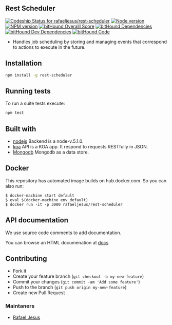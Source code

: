 ## Rest Scheduler

[ ![Codeship Status for rafaeljesus/rest-scheduler](https://codeship.com/projects/5fb5b430-7864-0133-0133-4ab273700aba/status?branch=master)](https://codeship.com/projects/118570)
[![Node version](https://img.shields.io/node/v/latest-version.svg)](https://npmjs.org/package/rest-scheduler)
[![NPM version](http://img.shields.io/npm/v/rest-scheduler.svg)](https://www.npmjs.org/package/rest-scheduler)
[![bitHound Overalll Score](https://www.bithound.io/github/rafaeljesus/rest-scheduler/badges/score.svg)](https://www.bithound.io/github/rafaeljesus/rest-scheduler)
[![bitHound Dependencies](https://www.bithound.io/github/rafaeljesus/rest-scheduler/badges/dependencies.svg)](https://www.bithound.io/github/rafaeljesus/rest-scheduler/master/dependencies/npm)
[![bitHound Dev Dependencies](https://www.bithound.io/github/rafaeljesus/rest-scheduler/badges/devDependencies.svg)](https://www.bithound.io/github/rafaeljesus/rest-scheduler/master/dependencies/npm)
[![bitHound Code](https://www.bithound.io/github/rafaeljesus/rest-scheduler/badges/code.svg)](https://www.bithound.io/github/rafaeljesus/rest-scheduler)

* Handles job scheduling by storing and managing events that correspond to actions to execute in the future.

## Installation
```bash
npm install -g rest-scheduler
```

## Running tests
To run a suite tests execute:
```bash
npm test
```

## Built with
- [nodejs](https://https://nodejs.org) Backend is a node-v.5.1.0.
- [koa](http://koajs.com) API is a KOA app. It respond to requests RESTfully in JSON.
- [Mongodb](https://www.mongodb.com) Mongodb as a data store.

## Docker
This repository has automated image builds on hub.docker.com. So you can also
run:
```
$ docker-machine start default
$ eval $(docker-machine env default)
$ docker run -it -p 3000 rafaeljesus/rest-scheduler
```

## API documentation
We use source code comments to add documentation.

You can browse an HTML documenation at [docs](http://rest-scheduler.herokuapp.com/apidoc/index.html)

## Contributing
- Fork it
- Create your feature branch (`git checkout -b my-new-feature`)
- Commit your changes (`git commit -am 'Add some feature'`)
- Push to the branch (`git push origin my-new-feature`)
- Create new Pull Request

### Maintaners

* [Rafael Jesus](https://github.com/rafaeljesus)
